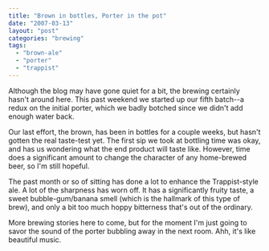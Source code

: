 ```yaml
---
title: "Brown in bottles, Porter in the pot"
date: "2007-03-13"
layout: "post"
categories: "brewing"
tags:
  - "brown-ale"
  - "porter"
  - "trappist"
---
```


Although the blog may have gone quiet for a bit, the brewing certainly hasn't around here. This past weekend we started up our fifth batch--a redux on the initial porter, which we badly botched since we didn't add enough water back.

Our last effort, the brown, has been in bottles for a couple weeks, but hasn't gotten the real taste-test yet. The first sip we took at bottling time was okay, and has us wondering what the end product will taste like. However, time does a significant amount to change the character of any home-brewed beer, so I'm still hopeful.

The past month or so of sitting has done a lot to enhance the Trappist-style ale. A lot of the sharpness has worn off. It has a significantly fruity taste, a sweet bubble-gum/banana smell (which is the hallmark of this type of brew), and only a bit too much hoppy bitterness that's out of the ordinary.

More brewing stories here to come, but for the moment I'm just going to savor the sound of the porter bubbling away in the next room. Ahh, it's like beautiful music.
